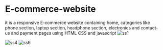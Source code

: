 # E-commerce-website
it is a responsive E-commerce website containing home, categories like phone section, laptop section, headphone section, electronics and contact-us and payment pages using HTML CSS and javascript
![ss1](https://github.com/wishyourcode/E-commerce-website/assets/146713980/c6e8cf74-1cd3-48e6-8a13-ac4b71f33b65)

![ss4](https://github.com/wishyourcode/E-commerce-website/assets/146713980/fdb0c0bf-4fb8-47e8-825c-03c7755db9d1)
![ss6](https://github.com/wishyourcode/E-commerce-website/assets/146713980/8e683843-0fd5-4438-b84a-169284b48b68)

